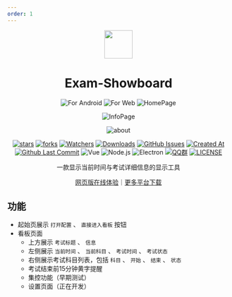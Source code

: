```yaml
---
order: 1
---
```


<div align="center">

<img src="/icon/ExamAware.png" width="64"/>

# Exam-Showboard

<ArticleMetadata />

![For Android](/images/Exam-Showboard/for-android.png)
![For Web](/images/Exam-Showboard/for-web.png)
![HomePage](/images/Exam-Showboard/HomePage.png)

![InfoPage](/images/Exam-Showboard/InfoPage.png)

![about](/images/Exam-Showboard/about.png)

[![stars](https://img.shields.io/github/stars/ExamAware/ExamShowboard-Legacy?label=Stars)](https://github.com/ExamAware/ExamShowboard-Legacy/stargazers) [![forks](https://img.shields.io/github/forks/ExamAware/ExamShowboard-Legacy?label=Forks)](https://github.com/ExamAware/ExamShowboard-Legacy/forks) [![Watchers](https://img.shields.io/github/watchers/ExamAware/ExamShowboard-Legacy?style=social)](https://github.com/ExamAware/ExamShowboard-Legacy/watchers) [![Downloads](https://img.shields.io/github/downloads/ExamAware/ExamShowboard-Legacy/total?style=social&label=Downloads&logo=github)](https://github.com/ExamAware/ExamShowboard-Legacy/releases) [![GitHub Issues](https://img.shields.io/github/issues-search/ExamAware/ExamShowboard-Legacy?query=is%3Aopen&style=flat&logo=github&label=Issues&color=%233fb950)](https://github.com/ExamAware/ExamShowboard-Legacy/issues) [![Created At](https://img.shields.io/github/created-at/ExamAware/ExamShowboard-Legacy)](https://github.com/ExamAware/ExamShowboard-Legacy) [![Github Last Commit](https://img.shields.io/github/last-commit/ExamAware/ExamShowboard-Legacy)](https://github.com/ExamAware/ExamShowboard-Legacy/commits/master) ![Vue](https://img.shields.io/badge/Vue-4FC08D?logo=vue.js&logoColor=white&style=flat) ![Node.js](https://img.shields.io/badge/Node.js-339933?logo=node.js&logoColor=white&style=flat) ![Electron](https://img.shields.io/badge/Electron-47848F?logo=electron&logoColor=white&style=flat) [![QQ群](https://img.shields.io/badge/-QQ%E7%BE%A4%EF%BD%9C901670561-blue?style=flat&logo=QQ&logoColor=white)](https://qm.qq.com/q/zDiEipHsaI)
[![LICENSE](https://img.shields.io/badge/License-GPL--3.0-red.svg 'LICENSE')](https://github.com/ExamAware/ExamShowboard-Legacy/blob/master/LICENSE)

一款显示当前时间与考试详细信息的显示工具

[网页版在线体验](http://examboard.cn/)｜[更多平台下载](https://www.123912.com/s/0l7bVv-6HdAh)

</div>

<GitHubCard owner="ExamAware" repo="ExamShowboard-Legacy" />

## 功能

- 起始页展示 `打开配置` 、 `直接进入看板` 按钮
- 看板页面
  - 上方展示 `考试标题` 、 `信息`
  - 左侧展示 `当前时间` 、 `当前科目` 、 `考试时间` 、 `考试状态`
  - 右侧展示考试科目列表，包括 `科目` 、 `开始` 、 `结束` 、 `状态`
  - 考试结束前15分钟黄字提醒
  - 集控功能（早期测试）
  - 设置页面（正在开发）
